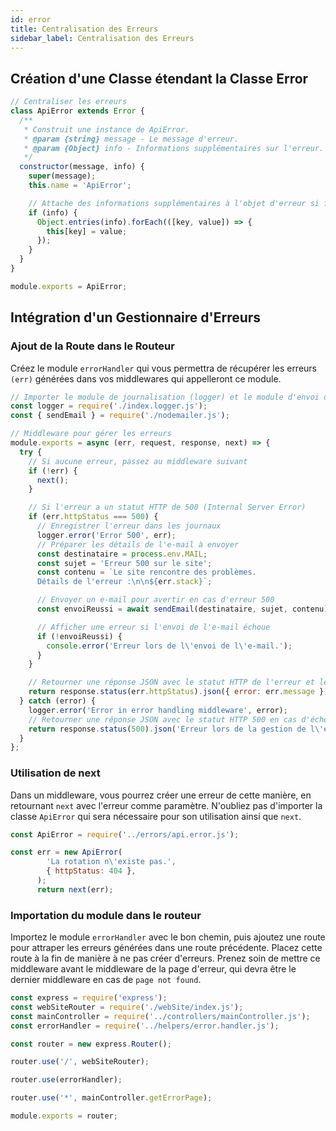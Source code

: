 ```yaml
---
id: error
title: Centralisation des Erreurs
sidebar_label: Centralisation des Erreurs
---
```


## Création d'une Classe étendant la Classe Error

```js
// Centraliser les erreurs
class ApiError extends Error {
  /**
   * Construit une instance de ApiError.
   * @param {string} message - Le message d'erreur.
   * @param {Object} info - Informations supplémentaires sur l'erreur.
   */
  constructor(message, info) {
    super(message);
    this.name = 'ApiError';

    // Attache des informations supplémentaires à l'objet d'erreur si fournies
    if (info) {
      Object.entries(info).forEach(([key, value]) => {
        this[key] = value;
      });
    }
  }
}

module.exports = ApiError;
```

## Intégration d'un Gestionnaire d'Erreurs

### Ajout de la Route dans le Routeur

Créez le module `errorHandler` qui vous permettra de récupérer les erreurs `(err)` générées dans vos middlewares qui appelleront ce module.

```js
// Importer le module de journalisation (logger) et le module d'envoi d'e-mails (nodemailer)
const logger = require('./index.logger.js');
const { sendEmail } = require('./nodemailer.js');

// Middleware pour gérer les erreurs
module.exports = async (err, request, response, next) => {
  try {
    // Si aucune erreur, passez au middleware suivant
    if (!err) {
      next();
    }

    // Si l'erreur a un statut HTTP de 500 (Internal Server Error)
    if (err.httpStatus === 500) {
      // Enregistrer l'erreur dans les journaux
      logger.error('Error 500', err);
      // Préparer les détails de l'e-mail à envoyer
      const destinataire = process.env.MAIL;
      const sujet = 'Erreur 500 sur le site';
      const contenu = `Le site rencontre des problèmes. 
      Détails de l'erreur :\n\n${err.stack}`;

      // Envoyer un e-mail pour avertir en cas d'erreur 500
      const envoiReussi = await sendEmail(destinataire, sujet, contenu);

      // Afficher une erreur si l'envoi de l'e-mail échoue
      if (!envoiReussi) {
        console.error('Erreur lors de l\'envoi de l\'e-mail.');
      }
    }

    // Retourner une réponse JSON avec le statut HTTP de l'erreur et le message de l'erreur
    return response.status(err.httpStatus).json({ error: err.message });
  } catch (error) {
    logger.error('Error in error handling middleware', error);
    // Retourner une réponse JSON avec le statut HTTP 500 en cas d'échec du traitement de l'erreur
    return response.status(500).json('Erreur lors de la gestion de l\'erreur.');
  }
};
```

### Utilisation de next

Dans un middleware, vous pourrez créer une erreur de cette manière, en retournant `next` avec l'erreur comme paramètre. N'oubliez pas d'importer la classe `ApiError` qui sera nécessaire pour son utilisation ainsi que `next`.

```js {1}
const ApiError = require('../errors/api.error.js');

const err = new ApiError(
        'La rotation n\'existe pas.',
        { httpStatus: 404 },
      );
      return next(err);
```

### Importation du module dans le routeur

Importez le module `errorHandler` avec le bon chemin, puis ajoutez une route pour attraper les erreurs générées dans une route précédente. Placez cette route à la fin de manière à ne pas créer d'erreurs. Prenez soin de mettre ce middleware avant le middleware de la page d'erreur, qui devra être le dernier middleware en cas de `page not found`.

```js {4,10}
const express = require('express');
const webSiteRouter = require('./webSite/index.js');
const mainController = require('../controllers/mainController.js');
const errorHandler = require('../helpers/error.handler.js');

const router = new express.Router();

router.use('/', webSiteRouter);

router.use(errorHandler);

router.use('*', mainController.getErrorPage);

module.exports = router;
```
